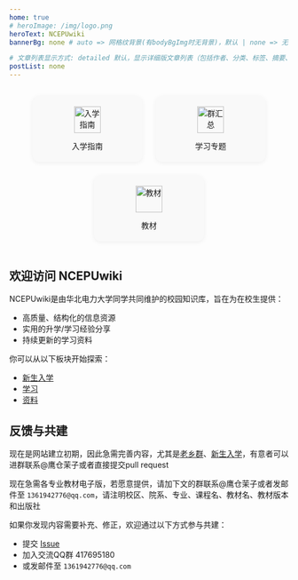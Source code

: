 ```yaml
---
home: true
# heroImage: /img/logo.png
heroText: NCEPUwiki
bannerBg: none # auto => 网格纹背景(有bodyBgImg时无背景)，默认 | none => 无 | '大图地址' | background: 自定义背景样式       提示：如发现文本颜色不适应你的背景时可以到palette.styl修改$bannerTextColor变量

# 文章列表显示方式: detailed 默认，显示详细版文章列表（包括作者、分类、标签、摘要、分页等）| simple => 显示简约版文章列表（仅标题和日期）| none 不显示文章列表
postList: none
---
```


<style>
.feature-grid {
  display: flex;
  flex-wrap: wrap;
  gap: 1.5rem;
  justify-content: center;
  padding: 1rem 0;
}

.feature-item {
  display: flex;
  flex-direction: column;
  align-items: center;
  width: 160px;
  text-align: center;
  padding: 1.2rem;
  border-radius: 12px;
  transition: all 0.3s ease;
  background-color: #f9f9f9;
  box-shadow: 0 2px 8px rgba(0, 0, 0, 0.06);
  text-decoration: none;
  color: inherit;
}

.feature-item:hover {
  transform: translateY(-5px) scale(1.03);
  box-shadow: 0 6px 20px rgba(0, 0, 0, 0.15);
  background-color: #ffffff;
}

.feature-item img {
  width: 48px;
  height: 48px;
  margin-bottom: 0.8rem;
  pointer-events: none;
}
</style>

<div class="feature-grid">
  <a class="feature-item" href="/categories/?category=%E6%96%B0%E7%94%9F">
    <img src="/img/school.svg" alt="入学指南">
    <div>入学指南</div>
  </a>
  <a class="feature-item" href="/categories/?category=群汇总">
    <img src="/img/group.svg" alt="群汇总">
    <div>学习专题</div>
  </a>
  <a class="feature-item" href="/categories/?category=教材">
    <img src="/img/book.png" alt="教材">
    <div>教材</div>
  </a>
</div>



## 欢迎访问 NCEPUwiki

NCEPUwiki是由华北电力大学同学共同维护的校园知识库，旨在为在校生提供：

- 高质量、结构化的信息资源  
- 实用的升学/学习经验分享  
- 持续更新的学习资料

你可以从以下板块开始探索：

- [新生入学](/categories/?category=%E6%96%B0%E7%94%9F)
- [学习](/pages/postgraduate-path/)
- [资料](/pages/learning-resources/)

## 反馈与共建

现在是网站建立初期，因此急需完善内容，尤其是[老乡群](/pages/fellowvillagers)、[新生入学](/pages/enterschool)，有意者可以进群联系@鹰仓茉子或者直接提交pull request

现在急需各专业教材电子版，若愿意提供，请加下文的群联系@鹰仓茉子或者发邮件至 `1361942776@qq.com`，请注明校区、院系、专业、课程名、教材名、教材版本和出版社

如果你发现内容需要补充、修正，欢迎通过以下方式参与共建：

- 提交 [Issue](https://github.com/NCEPUwiki/NCEPUwiki/issues)
- 加入交流QQ群 417695180
- 或发邮件至 `1361942776@qq.com`
